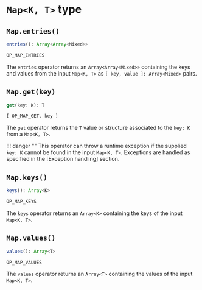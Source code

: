# `Map<K, T>` type

## `Map.entries()`
```ts
entries(): Array<Array<Mixed>>
```
```ts
OP_MAP_ENTRIES
```
The `entries` operator returns an `Array<Array<Mixed>>` containing the
keys and values from the input `Map<K, T>` as `[ key, value ]:
Array<Mixed>` pairs.

## `Map.get(key)`
```ts
get(key: K): T
```
```ts
[ OP_MAP_GET, key ]
```
The `get` operator returns the `T` value or structure associated to the
`key: K` from a `Map<K, T>`.

!!! danger ""
    This operator can throw a runtime exception if the supplied 
    `key: K` cannot be found in the input `Map<K, T>`. Exceptions are 
    handled as specified in the [Exception handling] section.

## `Map.keys()`
```ts
keys(): Array<K>
```
```ts
OP_MAP_KEYS
```
The `keys` operator returns an `Array<K>` containing the keys of the
input `Map<K, T>`.

## `Map.values()`
```ts
values(): Array<T>
```
```ts
OP_MAP_VALUES
```
The `values` operator returns an `Array<T>` containing the values of the
input `Map<K, T>`.